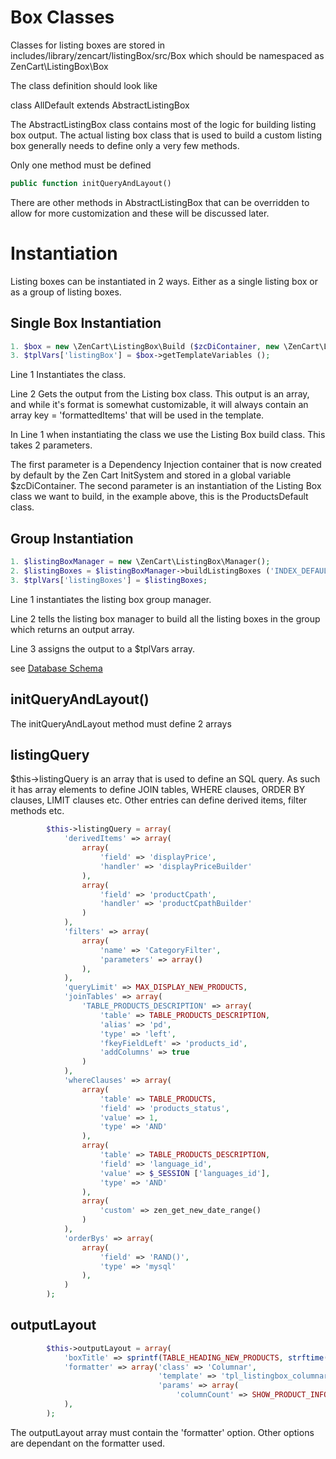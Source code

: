 # Box Classes

Classes for listing boxes are stored in includes/library/zencart/listingBox/src/Box which should be  namespaced as ZenCart\ListingBox\Box 

The class definition should look like

class AllDefault extends AbstractListingBox

The AbstractListingBox class contains most of the logic for building listing box output. The actual listing box class that is used to build a custom listing box generally needs to define only a very few methods.

Only one method must be defined 

```php
public function initQueryAndLayout()
```

There are other methods in AbstractListingBox that can be overridden to allow for more customization and these will be discussed later.

# Instantiation

Listing boxes can be instantiated in 2 ways. Either as a single listing box or as a group of listing boxes.

## Single Box Instantiation

```php
1. $box = new \ZenCart\ListingBox\Build ($zcDiContainer, new \ZenCart\ListingBox\Box\ProductsDefault());
3. $tplVars['listingBox'] = $box->getTemplateVariables ();
```

Line 1 Instantiates the class.

Line 2 Gets the output from the Listing box class. This output is an array, and while it's format is somewhat customizable, it will always contain an array key = 'formattedItems' that will be used in the template.

In Line 1 when instantiating the class we use the Listing Box build class. This takes 2 parameters.

The first parameter is a Dependency Injection container that is now created by default by the Zen Cart InitSystem and stored in a global variable $zcDiContainer.
The second parameter is an instantiation of the Listing Box class we want to build, in the example above, this is the ProductsDefault class.

## Group Instantiation


```php
1. $listingBoxManager = new \ZenCart\ListingBox\Manager();
2. $listingBoxes = $listingBoxManager->buildListingBoxes ('INDEX_DEFAULT', $zcDiContainer);
3. $tplVars['listingBoxes'] = $listingBoxes;
```
Line 1 instantiates the listing box group manager.

Line 2 tells the listing box manager to build all the listing boxes in the group which returns an output array.

Line 3 assigns the output to a $tplVars array.

see [Database Schema](schema.md)

## initQueryAndLayout()

The initQueryAndLayout method must define 2 arrays 


## listingQuery 

$this->listingQuery is an array that is used to define an SQL query. As such it has array elements to define JOIN tables, WHERE clauses, ORDER BY clauses, LIMIT clauses etc.
Other entries can define derived items, filter methods etc.

```php
        $this->listingQuery = array(
            'derivedItems' => array(
                array(
                    'field' => 'displayPrice',
                    'handler' => 'displayPriceBuilder'
                ),
                array(
                    'field' => 'productCpath',
                    'handler' => 'productCpathBuilder'
                )
            ),
            'filters' => array(
                array(
                    'name' => 'CategoryFilter',
                    'parameters' => array()
                ),
            ),
            'queryLimit' => MAX_DISPLAY_NEW_PRODUCTS,
            'joinTables' => array(
                'TABLE_PRODUCTS_DESCRIPTION' => array(
                    'table' => TABLE_PRODUCTS_DESCRIPTION,
                    'alias' => 'pd',
                    'type' => 'left',
                    'fkeyFieldLeft' => 'products_id',
                    'addColumns' => true
                )
            ),
            'whereClauses' => array(
                array(
                    'table' => TABLE_PRODUCTS,
                    'field' => 'products_status',
                    'value' => 1,
                    'type' => 'AND'
                ),
                array(
                    'table' => TABLE_PRODUCTS_DESCRIPTION,
                    'field' => 'language_id',
                    'value' => $_SESSION ['languages_id'],
                    'type' => 'AND'
                ),
                array(
                    'custom' => zen_get_new_date_range()
                )
            ),
            'orderBys' => array(
                array(
                    'field' => 'RAND()',
                    'type' => 'mysql'
                ),
            )
        );
```

## outputLayout

```php
        $this->outputLayout = array(
            'boxTitle' => sprintf(TABLE_HEADING_NEW_PRODUCTS, strftime('%B')),
            'formatter' => array('class' => 'Columnar',
                                 'template' => 'tpl_listingbox_columnar.php',
                                 'params' => array(
                                     'columnCount' => SHOW_PRODUCT_INFO_COLUMNS_NEW_PRODUCTS),
            ),
        );
```

The outputLayout array must contain the 'formatter' option. Other options are dependant on the formatter used.
